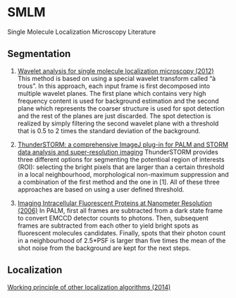 # SMLM
Single Molecule Localization Microscopy Literature

## Segmentation
1. [Wavelet analysis for single molecule localization microscopy (2012)](https://www.osapublishing.org/oe/fulltext.cfm?uri=oe-20-3-2081&id=226621)  
This method is based on using a special wavelet transform called “à trous”. In this approach, each input frame is first decomposed into multiple wavelet planes. The first plane which contains very high frequency content is used for background estimation and the second plane which represents the coarser structure is used for spot detection and the rest of the planes are just discarded. The spot detection is realized by simply filtering the second wavelet plane with a threshold that is 0.5 to 2 times the standard deviation of the background.

2. [ThunderSTORM: a comprehensive ImageJ plug-in for PALM and STORM data analysis and super-resolution imaging](https://www.ncbi.nlm.nih.gov/pmc/articles/PMC4207427/)
ThunderSTORM provides three different options for segmenting the potentioal region of interests (ROI): selecting the bright pixels that are larger than a certain threshold in a local neighbourhood, morphological non-maximum suppression and a combination of the first method and the one in [1]. All of these three approaches are based on using a user defined threshold. 

3. [Imaging Intracellular Fluorescent Proteins at Nanometer Resolution (2006)](https://science.sciencemag.org/content/313/5793/1642)
In PALM, first all frames are subtracted from a dark state frame to convert EMCCD detector counts to photons. Then, subsequent frames are subtracted from each other to yield bright spots as fluorescent molecules candidates. Finally, spots that their photon count in a neighbourhood of 2.5\*PSF is larger than five times the mean of the shot noise from the background are kept for the next steps.

## Localization
[Working principle of other localization algorithms (2014)](https://aip.scitation.org/doi/full/10.1063/1.5005899)

